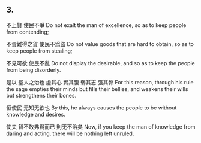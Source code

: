 ## 3.

不上賢
使民不爭
Do not exalt the man of excellence,
so as to keep people from contending;

不貴難得之貨
使民不爲盜
Do not value goods that are hard to obtain,
so as to keep people from stealing;

不見可欲
使民不亂
Do not display the desirable,
and so as to keep the people from being disorderly.

是以
聖人之治也
虛其心
實其腹
弱其志
强其骨
For this reason,
through his rule the sage
empties their minds
but fills their bellies,
and weakens their wills
but strengthens their bones.

恒使民
无知无欲也
By this,
he always causes the people to be
without knowledge and desires.

使夫
智不敢弗爲而已
則无不治矣
Now,
if you keep the man of knowledge from daring and acting,
there will be nothing left unruled.
